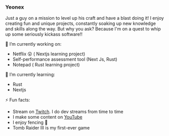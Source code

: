 ### Yeonex

Just a guy on a mission to level up his craft and have a blast doing it! I enjoy creating fun and unique projects, constantly soaking up new knowledge and skills along the way. But why you ask? Because I'm on a quest to whip up some seriously kickass software!!

🔭 I’m currently working on:
  - Netflix 😲 ( Nextjs learning project)
  - Self-performance assessment tool (Next Js, Rust)
  - Notepad ( Rust learning project)

🌱 I’m currently learning:
  - Rust
  - Nextjs

⚡ Fun facts:
  - Stream on [Twitch](https://twitch.tv/yeonexz). I do dev streams from time to time
  - I make some content on [YouTube](https://www.youtube.com/channel/UCeirSoma8mCzQyzrtAAFeLA)
  - I enjoy fencing 🤺
  - Tomb Raider III is my first-ever game
<!--
**Yeonex/Yeonex** is a ✨ _special_ ✨ repository because its `README.md` (this file) appears on your GitHub profile.

Here are some ideas to get you started:

- 🔭 I’m currently working on ...
- 🌱 I’m currently learning ...
- 👯 I’m looking to collaborate on ...
- 🤔 I’m looking for help with ...
- 💬 Ask me about ...
- 📫 How to reach me: ...
- 😄 Pronouns: ...
- ⚡ Fun fact: ...
-->
